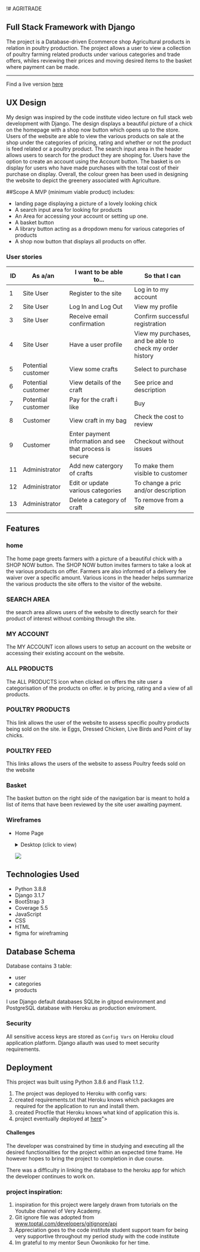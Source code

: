 !# AGRITRADE
## Full Stack Framework with Django



The project is a Database-driven Ecommerce shop Agricultural products in relation in poultry production.
The project allows a user to view a collection of poultry farming related products under various categories and trade offers, 
whiles reviewing their prices and moving desired items to the basket where payment can be made.

<hr>
Find a live version <a href="http://ami.responsivedesign.is/?url=https://craftstore-app.herokuapp.com/">here</a>


## UX Design

My design was inspired by the code institute video lecture on full stack web development with Django. 
The design displays a beautiful picture of a chick on the homepage with a shop now button which opens up to the store.
Users of the website are able to view the various products on sale at the shop under the categories of pricing, rating and whether or
not the product is feed related or a poultry product. 
The search input area in the header allows users to search for the product they are shoping for.
Users have the option to create an account using the Account button. 
The basket is on display for users who have made purchases with the total cost of their purchase on display.
Overall, the colour green has been used in designing the website to depict the greenery associated with Agriculture.


##Scope
A MVP (minimum viable product) includes:

- landing page displaying a picture of a lovely looking chick 
- A search input area for looking for products
- An Area for accessing your account or setting up one.
- A basket button 
- A library button acting as a dropdown menu for various categories of products
- A shop now button that displays all products on offer.


### User stories

**ID** | **As a/an** | **I want to be able to...** | **So that I can**
--- | --- | --- | ---
1 | Site User | Register to the site | Log in to my account 
2 | Site User | Log In and Log Out | View my profile
3 | Site User | Receive email confirmation | Confirm successful registration
4 | Site User | Have a user profile | View my purchases, and be able to check my order history
5 | Potential customer | View some crafts | Select to purchase
6 | Potential customer | View details of the craft | See price and description
7 | Potential customer | Pay for the craft i like | Buy
8 | Customer | View craft in my bag | Check the cost to review
9 | Customer | Enter payment information and see that process is secure | Checkout without issues
11 | Administrator | Add new catergory of crafts | To make them visible to customer
12 | Administrator | Edit or update various categories | To change a pric and/or description 
13 | Administrator | Delete a category of craft | To remove from a site

## Features

### home

The home page greets farmers with a picture of a beautiful chick with a SHOP NOW button. 
The SHOP NOW button invites farmers to take a look at the various products on offer.
Farmers are also informed of a delivery fee waiver over a specific amount.
Various icons in the header helps summarize the various products the site offers to the visitor of the website.

### SEARCH AREA 

the search area allows users of the website to directly search for their product of interest without combing through the site.

### MY ACCOUNT

The MY ACCOUNT icon allows users to setup an account on the website or accessing their existing account on the website.

### ALL PRODUCTS 

The ALL PRODUCTS icon when clicked on offers the site user a categorisation of the products on offer. 
ie by pricing, rating and a view of all products.

### POULTRY PRODUCTS 

This link allows the user of the website to assess specific poultry products being sold on the site.
ie Eggs, Dressed Chicken, Live Birds and Point of lay chicks.

### POULTRY FEED 

This links allows the users of the website to assess Poultry feeds sold on the website

### Basket

The basket button on the right side of the navigation bar is meant to hold a list of items 
that have been reviewed by the site user awaiting payment.

### Wireframes

- Home Page

    <details><summary>Desktop (click to view)</summary>

    ![](<iframe style="border: 1px solid rgba(0, 0, 0, 0.1);" width="800" height="450" src="https://www.figma.com/embed?embed_host=share&url=https%3A%2F%2Fwww.figma.com%2Ffile%2F9eOMIaCWLS6u7WBXtREDNX%2Fcraftstore%3Fnode-id%3D1%253A27" allowfullscreen></iframe>)
    </details>
    
    
    ![](static/images/Wireframe.png)
    </details>
## Technologies Used

- Python 3.8.8
- Django 3.1.7
- BootStrap 3
- Coverage 5.5
- JavaScript
- CSS
- HTML
- figma for wireframing

## Database Schema

Database contains 3 table:
- user
- categories
- products

I use Django default databases SQLite in gitpod environment and PostgreSQL database with Heroku as production enviroment.


### Security

All sensitive access keys are stored as `Config Vars` on Heroku cloud application platform.
Django allauth was used to meet security requirements.

## Deployment
This project was built using Python 3.8.6 and Flask 1.1.2.
1. The project was deployed to Heroku with config vars:
1. created requirements.txt that Heroku knows which packages are required for the application to run and install them.
1. created Procfile that Heroku knows what kind of application this is.
1. project eventually deployed at 
<a href="https://craftstore-app.herokuapp.com/">here</a>">

#### Challenges 
The developer was constrained by time in studying and executing all the desired functionalities for the project within an 
expected time frame. He however hopes to bring the project to completion in due course.

There was a difficulty in linking the database to the heroku app for which the developer continues to work on.

### project inspiration: 

1. inspiration for this project were largely drawn from tutorials on the Youtube channel of Very Academy.
1. Git ignore file was adopted from www.toptal.com/developers/gitignore/api
1. Appreciation goes to the code institute student support team for being very supportive throughout my period
   study with the code institute
1. Im grateful to my mentor Seun Owonikoko for her time.

